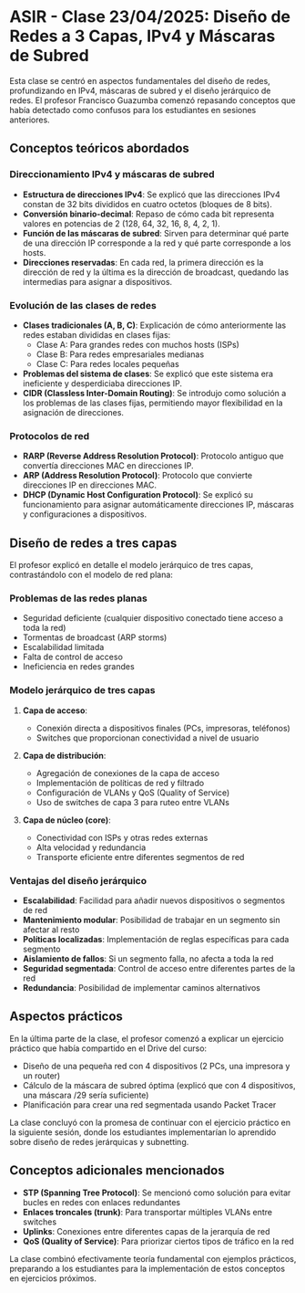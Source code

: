 







# ASIR - Clase 23/04/2025: Diseño de Redes a 3 Capas, IPv4 y Máscaras de Subred

Esta clase se centró en aspectos fundamentales del diseño de redes, profundizando en IPv4, máscaras de subred y el diseño jerárquico de redes. El profesor Francisco Guazumba comenzó repasando conceptos que había detectado como confusos para los estudiantes en sesiones anteriores.

## Conceptos teóricos abordados

### Direccionamiento IPv4 y máscaras de subred
- **Estructura de direcciones IPv4**: Se explicó que las direcciones IPv4 constan de 32 bits divididos en cuatro octetos (bloques de 8 bits).
- **Conversión binario-decimal**: Repaso de cómo cada bit representa valores en potencias de 2 (128, 64, 32, 16, 8, 4, 2, 1).
- **Función de las máscaras de subred**: Sirven para determinar qué parte de una dirección IP corresponde a la red y qué parte corresponde a los hosts.
- **Direcciones reservadas**: En cada red, la primera dirección es la dirección de red y la última es la dirección de broadcast, quedando las intermedias para asignar a dispositivos.

### Evolución de las clases de redes
- **Clases tradicionales (A, B, C)**: Explicación de cómo anteriormente las redes estaban divididas en clases fijas:
  - Clase A: Para grandes redes con muchos hosts (ISPs)
  - Clase B: Para redes empresariales medianas
  - Clase C: Para redes locales pequeñas
- **Problemas del sistema de clases**: Se explicó que este sistema era ineficiente y desperdiciaba direcciones IP.
- **CIDR (Classless Inter-Domain Routing)**: Se introdujo como solución a los problemas de las clases fijas, permitiendo mayor flexibilidad en la asignación de direcciones.

### Protocolos de red
- **RARP (Reverse Address Resolution Protocol)**: Protocolo antiguo que convertía direcciones MAC en direcciones IP.
- **ARP (Address Resolution Protocol)**: Protocolo que convierte direcciones IP en direcciones MAC.
- **DHCP (Dynamic Host Configuration Protocol)**: Se explicó su funcionamiento para asignar automáticamente direcciones IP, máscaras y configuraciones a dispositivos.

## Diseño de redes a tres capas

El profesor explicó en detalle el modelo jerárquico de tres capas, contrastándolo con el modelo de red plana:

### Problemas de las redes planas
- Seguridad deficiente (cualquier dispositivo conectado tiene acceso a toda la red)
- Tormentas de broadcast (ARP storms)
- Escalabilidad limitada
- Falta de control de acceso
- Ineficiencia en redes grandes

### Modelo jerárquico de tres capas
1. **Capa de acceso**: 
   - Conexión directa a dispositivos finales (PCs, impresoras, teléfonos)
   - Switches que proporcionan conectividad a nivel de usuario

2. **Capa de distribución**:
   - Agregación de conexiones de la capa de acceso
   - Implementación de políticas de red y filtrado
   - Configuración de VLANs y QoS (Quality of Service)
   - Uso de switches de capa 3 para ruteo entre VLANs

3. **Capa de núcleo (core)**:
   - Conectividad con ISPs y otras redes externas
   - Alta velocidad y redundancia
   - Transporte eficiente entre diferentes segmentos de red

### Ventajas del diseño jerárquico
- **Escalabilidad**: Facilidad para añadir nuevos dispositivos o segmentos de red
- **Mantenimiento modular**: Posibilidad de trabajar en un segmento sin afectar al resto
- **Políticas localizadas**: Implementación de reglas específicas para cada segmento
- **Aislamiento de fallos**: Si un segmento falla, no afecta a toda la red
- **Seguridad segmentada**: Control de acceso entre diferentes partes de la red
- **Redundancia**: Posibilidad de implementar caminos alternativos

## Aspectos prácticos

En la última parte de la clase, el profesor comenzó a explicar un ejercicio práctico que había compartido en el Drive del curso:
- Diseño de una pequeña red con 4 dispositivos (2 PCs, una impresora y un router)
- Cálculo de la máscara de subred óptima (explicó que con 4 dispositivos, una máscara /29 sería suficiente)
- Planificación para crear una red segmentada usando Packet Tracer

La clase concluyó con la promesa de continuar con el ejercicio práctico en la siguiente sesión, donde los estudiantes implementarían lo aprendido sobre diseño de redes jerárquicas y subnetting.

## Conceptos adicionales mencionados
- **STP (Spanning Tree Protocol)**: Se mencionó como solución para evitar bucles en redes con enlaces redundantes
- **Enlaces troncales (trunk)**: Para transportar múltiples VLANs entre switches
- **Uplinks**: Conexiones entre diferentes capas de la jerarquía de red
- **QoS (Quality of Service)**: Para priorizar ciertos tipos de tráfico en la red

La clase combinó efectivamente teoría fundamental con ejemplos prácticos, preparando a los estudiantes para la implementación de estos conceptos en ejercicios próximos.